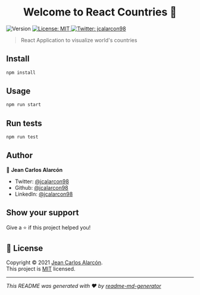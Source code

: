 <h1 align="center">Welcome to React Countries 👋</h1>
<p>
  <img alt="Version" src="https://img.shields.io/badge/version-0.1.0-blue.svg?cacheSeconds=2592000" />
  <a href="https://opensource.org/licenses/MIT" target="_blank">
    <img alt="License: MIT" src="https://img.shields.io/badge/License-MIT-yellow.svg" />
  </a>
  <a href="https://twitter.com/jcalarcon98" target="_blank">
    <img alt="Twitter: jcalarcon98" src="https://img.shields.io/twitter/follow/jcalarcon98.svg?style=social" />
  </a>
</p>

> React Application to visualize world's countries

## Install

```sh
npm install
```

## Usage

```sh
npm run start
```

## Run tests

```sh
npm run test
```

## Author

👤 **Jean Carlos Alarcón**

* Twitter: [@jcalarcon98](https://twitter.com/jcalarcon98)
* Github: [@jcalarcon98](https://github.com/jcalarcon98)
* LinkedIn: [@jcalarcon98](https://linkedin.com/in/jcalarcon98)

## Show your support

Give a ⭐️ if this project helped you!

## 📝 License

Copyright © 2021 [Jean Carlos Alarcón](https://github.com/jcalarcon98).<br />
This project is [MIT](https://opensource.org/licenses/MIT) licensed.

***
_This README was generated with ❤️ by [readme-md-generator](https://github.com/kefranabg/readme-md-generator)_
